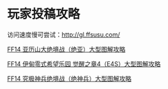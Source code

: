 # 玩家投稿攻略
访问速度慢可尝试：http://gl.ffsusu.com/


[FF14 亚历山大绝境战（绝亚）大型图解攻略](jy/shenshen/index.html)

[FF14 伊甸零式希望乐园 觉醒之章4（E4S）大型图解攻略](e4s/shenshen/index.html)

[FF14 究极神兵绝境战（绝神兵）大型图解攻略](jsb/shenshen/index.html)

